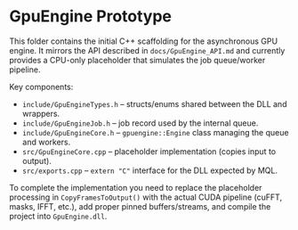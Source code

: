 # GpuEngine Prototype

This folder contains the initial C++ scaffolding for the asynchronous GPU engine.
It mirrors the API described in `docs/GpuEngine_API.md` and currently provides a
CPU-only placeholder that simulates the job queue/worker pipeline.

Key components:

- `include/GpuEngineTypes.h` – structs/enums shared between the DLL and wrappers.
- `include/GpuEngineJob.h` – job record used by the internal queue.
- `include/GpuEngineCore.h` – `gpuengine::Engine` class managing the queue and workers.
- `src/GpuEngineCore.cpp` – placeholder implementation (copies input to output).
- `src/exports.cpp` – `extern "C"` interface for the DLL expected by MQL.

To complete the implementation you need to replace the placeholder processing in
`CopyFramesToOutput()` with the actual CUDA pipeline (cuFFT, masks, IFFT, etc.),
add proper pinned buffers/streams, and compile the project into `GpuEngine.dll`.
